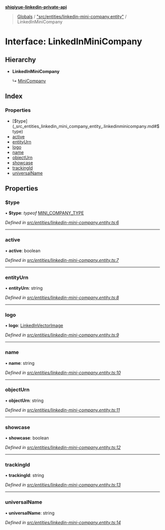 **[shiqiyue-linkedin-private-api](../README.md)**

> [Globals](../globals.md) / ["src/entities/linkedin-mini-company.entity"](../modules/_src_entities_linkedin_mini_company_entity_.md) / LinkedInMiniCompany

# Interface: LinkedInMiniCompany

## Hierarchy

* **LinkedInMiniCompany**

  ↳ [MiniCompany](_src_entities_mini_company_entity_.minicompany.md)

## Index

### Properties

* [$type](_src_entities_linkedin_mini_company_entity_.linkedinminicompany.md#$type)
* [active](_src_entities_linkedin_mini_company_entity_.linkedinminicompany.md#active)
* [entityUrn](_src_entities_linkedin_mini_company_entity_.linkedinminicompany.md#entityurn)
* [logo](_src_entities_linkedin_mini_company_entity_.linkedinminicompany.md#logo)
* [name](_src_entities_linkedin_mini_company_entity_.linkedinminicompany.md#name)
* [objectUrn](_src_entities_linkedin_mini_company_entity_.linkedinminicompany.md#objecturn)
* [showcase](_src_entities_linkedin_mini_company_entity_.linkedinminicompany.md#showcase)
* [trackingId](_src_entities_linkedin_mini_company_entity_.linkedinminicompany.md#trackingid)
* [universalName](_src_entities_linkedin_mini_company_entity_.linkedinminicompany.md#universalname)

## Properties

### $type

•  **$type**: *typeof* [MINI\_COMPANY\_TYPE](../modules/_src_entities_linkedin_mini_company_entity_.md#mini_company_type)

*Defined in [src/entities/linkedin-mini-company.entity.ts:6](https://github.com/shiqiyue/linkedin-private-api/blob/b8aba7b/src/entities/linkedin-mini-company.entity.ts#L6)*

___

### active

•  **active**: boolean

*Defined in [src/entities/linkedin-mini-company.entity.ts:7](https://github.com/shiqiyue/linkedin-private-api/blob/b8aba7b/src/entities/linkedin-mini-company.entity.ts#L7)*

___

### entityUrn

•  **entityUrn**: string

*Defined in [src/entities/linkedin-mini-company.entity.ts:8](https://github.com/shiqiyue/linkedin-private-api/blob/b8aba7b/src/entities/linkedin-mini-company.entity.ts#L8)*

___

### logo

•  **logo**: [LinkedInVectorImage](_src_entities_linkedin_vector_image_entity_.linkedinvectorimage.md)

*Defined in [src/entities/linkedin-mini-company.entity.ts:9](https://github.com/shiqiyue/linkedin-private-api/blob/b8aba7b/src/entities/linkedin-mini-company.entity.ts#L9)*

___

### name

•  **name**: string

*Defined in [src/entities/linkedin-mini-company.entity.ts:10](https://github.com/shiqiyue/linkedin-private-api/blob/b8aba7b/src/entities/linkedin-mini-company.entity.ts#L10)*

___

### objectUrn

•  **objectUrn**: string

*Defined in [src/entities/linkedin-mini-company.entity.ts:11](https://github.com/shiqiyue/linkedin-private-api/blob/b8aba7b/src/entities/linkedin-mini-company.entity.ts#L11)*

___

### showcase

•  **showcase**: boolean

*Defined in [src/entities/linkedin-mini-company.entity.ts:12](https://github.com/shiqiyue/linkedin-private-api/blob/b8aba7b/src/entities/linkedin-mini-company.entity.ts#L12)*

___

### trackingId

•  **trackingId**: string

*Defined in [src/entities/linkedin-mini-company.entity.ts:13](https://github.com/shiqiyue/linkedin-private-api/blob/b8aba7b/src/entities/linkedin-mini-company.entity.ts#L13)*

___

### universalName

•  **universalName**: string

*Defined in [src/entities/linkedin-mini-company.entity.ts:14](https://github.com/shiqiyue/linkedin-private-api/blob/b8aba7b/src/entities/linkedin-mini-company.entity.ts#L14)*
